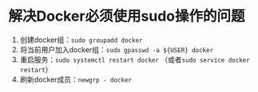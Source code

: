 # 解决Docker必须使用sudo操作的问题

1. 创建docker组：`sudo groupadd docker`
2. 将当前用户加入docker组：`sudo gpasswd -a ${USER} docker`
3. 重启服务：`sudo systemctl restart docker` （或者`sudo service docker restart`）
4. 刷新docker成员：`newgrp - docker`